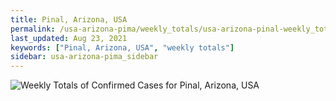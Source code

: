 ```yaml
---
title: Pinal, Arizona, USA
permalink: /usa-arizona-pima/weekly_totals/usa-arizona-pinal-weekly_totals.html
last_updated: Aug 23, 2021
keywords: ["Pinal, Arizona, USA", "weekly totals"]
sidebar: usa-arizona-pima_sidebar
---
```


![Weekly Totals of Confirmed Cases for Pinal, Arizona, USA](/covid_tracker/images/graphs/usa-arizona-pinal-weekly_totals_graph.png)
